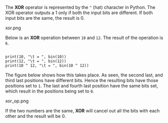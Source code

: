 The **XOR** operator is represented by the `^` (hat) character in Python. The XOR operator outputs a 1 only if both the input bits are different. If both input bits are the same, the result is 0.

<image>xor.png</image>

Below is an **XOR** operation between `10` and `12`.  The result of the operation is `6`.

<codeblock language="python" type="lesson">
<code>
print(10, "\t = ", bin(10))
print(12, "\t = ", bin(12))
print(10 ^ 12, "\t = ", bin(10 ^ 12))
</code>
</codeblock>

The figure below shows how this takes place. As seen, the second last, and third last positions have different bits. Hence the resulting bits have those positions set to `1`. The last and fourth last position have the same bits set, which result in the positions being set to `0`.

<image>xor_op.png</image>

If the two numbers are the same, **XOR** will cancel out all the bits with each other and the result will be 0.

